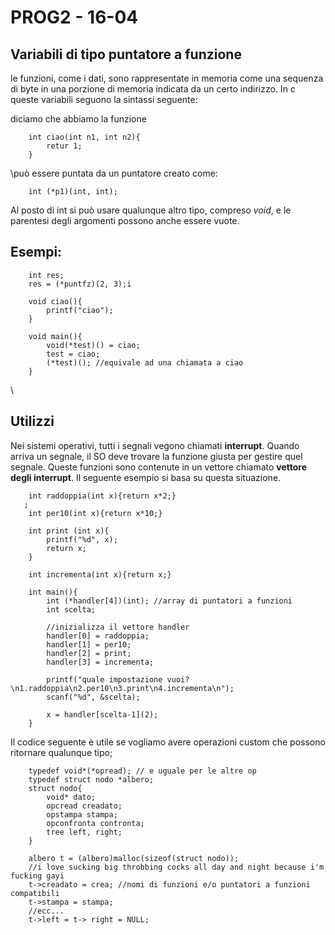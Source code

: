  # PROG2 - 16-04

## Variabili di tipo puntatore a funzione

le funzioni, come i dati, sono rappresentate in memoria come una sequenza di byte in una porzione di memoria indicata da un certo indirizzo. In c queste
variabili seguono la sintassi seguente: 

diciamo che abbiamo la funzione 
```` 
    int ciao(int n1, int n2){
        retur 1;
    }
````
\può essere puntata da un puntatore creato come:
```` 
    int (*p1)(int, int);
````
Al posto di int si può usare qualunque altro tipo, compreso *void*, e le parentesi degli argomenti possono anche essere vuote.
## Esempi:
```` 
    int res;
    res = (*puntfz)(2, 3);i
````

```` 
    void ciao(){
        printf("ciao");
    }

    void main(){
        void(*test)() = ciao;
        test = ciao;
        (*test)(); //equivale ad una chiamata a ciao
    }
````
\
## Utilizzi

Nei sistemi operativi, tutti i segnali vegono chiamati **interrupt**. Quando arriva un segnale, il SO deve trovare la funzione
giusta per gestire quel segnale. Queste funzioni sono contenute in un vettore chiamato **vettore degli interrupt**. Il seguente esempio
si basa su questa situazione.

````
    int raddoppia(int x){return x*2;}
   ; 
    int per10(int x){return x*10;}
    
    int print (int x){
        printf("%d", x);
        return x;
    }

    int incrementa(int x){return x;}

    int main(){
        int (*handler[4])(int); //array di puntatori a funzioni
        int scelta;
        
        //inizializza il vettore handler
        handler[0] = raddoppia;
        handler[1] = per10;
        handler[2] = print;
        handler[3] = incrementa;

        printf("quale impostazione vuoi?\n1.raddoppia\n2.per10\n3.print\n4.incrementa\n");
        scanf("%d", &scelta);

        x = handler[scelta-1](2);
    }
````

Il codice seguente è utile se vogliamo avere operazioni custom che possono ritornare qualunque tipo;
````
    typedef void*(*opread); // e uguale per le altre op
    typedef struct nodo *albero;
    struct nodo{
        void* dato;
        opcread creadato;
        opstampa stampa;
        opconfronta contronta;
        tree left, right;
    }

    albero t = (albero)malloc(sizeof(struct nodo));
    //i love sucking big throbbing cocks all day and night because i'm fucking gayi
    t->creadato = crea; //nomi di funzioni e/o puntatori a funzioni compatibili
    t->stampa = stampa;
    //ecc...
    t->left = t-> right = NULL;
````


